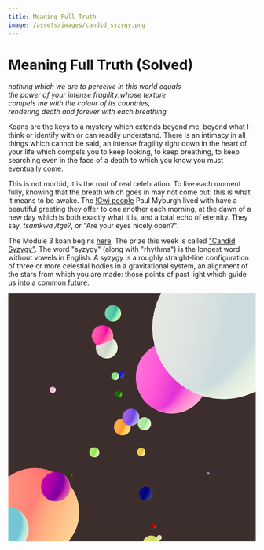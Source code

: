 ```yaml
---
title: Meaning Full Truth
image: /assets/images/candid_syzygy.png
---
```


# Meaning Full Truth (Solved)

_nothing which we are to perceive in this world equals_  
_the power of your intense fragility:whose texture_  
_compels me with the colour of its countries,_  
_rendering death and forever with each breathing_  
  
Koans are the keys to a mystery which extends beyond me, beyond what I think or identify with or can readily understand. There is an intimacy in all things which cannot be said, an intense fragility right down in the heart of your life which compels you to keep looking, to keep breathing, to keep searching even in the face of a death to which you know you must eventually come.

This is not morbid, it is the root of real celebration. To live each moment fully, knowing that the breath which goes in may not come out: this is what it means to be awake. The [!Gwi people](../../module-0/conversation) Paul Myburgh lived with have a beautiful greeting they offer to one another each morning, at the dawn of a new day which is both exactly what it is, and a total echo of eternity. They say, _tsamkwa /tge?_, or "Are your eyes nicely open?".

The Module 3 koan begins <a href="https://libraryofbabel.info/bookmark.cgi?truthmeans" target="_blank" rel="noopener noreferrer">here</a>. The prize this week is called <a href="https://ethblock.art/view/106" target="_blank" rel="noopener noreferrer">"Candid Syzygy"</a>. The word "syzygy" (along with "rhythms") is the longest word without vowels in English. A syzygy is a roughly straight-line configuration of three or more celestial bodies in a gravitational system, an alignment of the stars from which you are made: those points of past light which guide us into a common future.

<img src="/assets/images/candid_syzygy.png" class="center-img" alt="Candid Syzygy" />